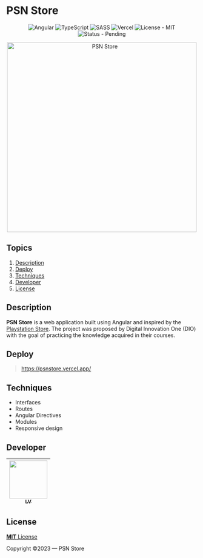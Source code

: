# PSN Store
<p align="center">
  <img src="https://img.shields.io/badge/angular-%23DD0031.svg?style=for-the-badge&logo=angular&logoColor=white" alt="Angular">
  <img src="https://img.shields.io/badge/typescript-%23007ACC.svg?style=for-the-badge&logo=typescript&logoColor=white" alt="TypeScript">
  <img src="https://img.shields.io/badge/SASS-hotpink.svg?style=for-the-badge&logo=SASS&logoColor=white" alt="SASS">
  <img src="https://img.shields.io/badge/vercel-%23000000.svg?style=for-the-badge&logo=vercel&logoColor=white" alt="Vercel">
  <img src="https://img.shields.io/badge/license-mit-informational?style=for-the-badge" alt="License - MIT">
  <img src="https://img.shields.io/badge/status-pending-important?style=for-the-badge" alt="Status - Pending">
</p>

<div align="center">
  <img src="https://github.com/lvamorim/psn-store/assets/118397791/" alt="PSN Store" width="500px">
</div>

## Topics
1. [Description](#description)
4. [Deploy](#deploy)
5. [Techniques](#techniques)
6. [Developer](#developer)
7. [License](#license)

## Description
**PSN Store** is a web application built using Angular and inspired by the [Playstation Store](https://store.playstation.com). The project was proposed by Digital Innovation One (DIO) with the goal of practicing the knowledge acquired in their courses.

## Deploy
> https://psnstore.vercel.app/

## Techniques
- Interfaces
- Routes
- Angular Directives
- Modules
- Responsive design

## Developer
| [<img src="https://github.com/lvamorim.png" width=100><br><sub>LV</sub>](https://github.com/lvamorim) |
| :---: |

## License
[**MIT** License](https://github.com/lvamorim/psn-store/blob/main/LICENSE)

Copyright ©2023 — PSN Store
